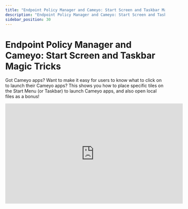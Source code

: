 ```yaml
---
title: "Endpoint Policy Manager and Cameyo: Start Screen and Taskbar Magic Tricks"
description: "Endpoint Policy Manager and Cameyo: Start Screen and Taskbar Magic Tricks"
sidebar_position: 30
---
```


# Endpoint Policy Manager and Cameyo: Start Screen and Taskbar Magic Tricks

Got Cameyo apps? Want to make it easy for users to know what to click on to launch their Cameyo
apps? This shows you how to place specific tiles on the Start Menu (or Taskbar) to launch Cameyo
apps, and also open local files as a bonus!

<iframe width="560" height="315" src="https://www.youtube.com/embed/mKx587prtmI" title="Endpoint Policy Manager and Cameyo: Start Screen and Taskbar Magic Tricks" frameborder="0" allow="accelerometer; autoplay; clipboard-write; encrypted-media; gyroscope; picture-in-picture; web-share" referrerpolicy="strict-origin-when-cross-origin" allowfullscreen="1"></iframe>
